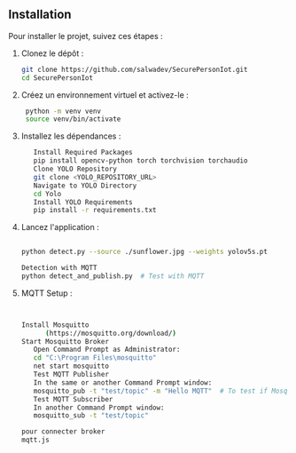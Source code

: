 

## Installation

Pour installer le projet, suivez ces étapes :

1. Clonez le dépôt :

   ```bash
   git clone https://github.com/salwadev/SecurePersonIot.git
   cd SecurePersonIot

2. Créez un environnement virtuel et activez-le :

   ```bash
    python -m venv venv
    source venv/bin/activate

3. Installez les dépendances :

   ```bash
      Install Required Packages
      pip install opencv-python torch torchvision torchaudio
      Clone YOLO Repository
      git clone <YOLO_REPOSITORY_URL>  
      Navigate to YOLO Directory
      cd Yolo
      Install YOLO Requirements
      pip install -r requirements.txt

4. Lancez l'application :

   ```bash
  
   python detect.py --source ./sunflower.jpg --weights yolov5s.pt

   Detection with MQTT
   python detect_and_publish.py  # Test with MQTT

5. MQTT Setup :

   ```bash


   Install Mosquitto
         (https://mosquitto.org/download/)
   Start Mosquitto Broker
      Open Command Prompt as Administrator:
      cd "C:\Program Files\mosquitto"
      net start mosquitto
      Test MQTT Publisher
      In the same or another Command Prompt window:
      mosquitto_pub -t "test/topic" -m "Hello MQTT"  # To test if Mosquitto is active
      Test MQTT Subscriber
      In another Command Prompt window:
      mosquitto_sub -t "test/topic"

   pour connecter broker
   mqtt.js 


